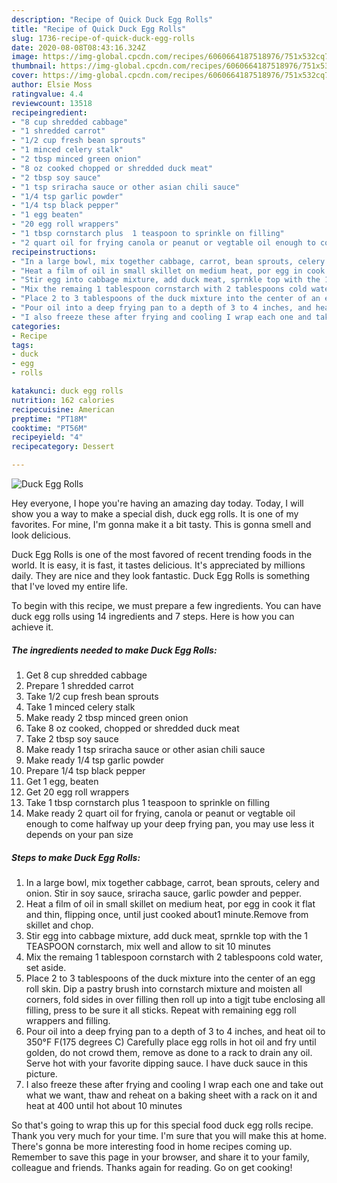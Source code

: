 ```yaml
---
description: "Recipe of Quick Duck Egg Rolls"
title: "Recipe of Quick Duck Egg Rolls"
slug: 1736-recipe-of-quick-duck-egg-rolls
date: 2020-08-08T08:43:16.324Z
image: https://img-global.cpcdn.com/recipes/6060664187518976/751x532cq70/duck-egg-rolls-recipe-main-photo.jpg
thumbnail: https://img-global.cpcdn.com/recipes/6060664187518976/751x532cq70/duck-egg-rolls-recipe-main-photo.jpg
cover: https://img-global.cpcdn.com/recipes/6060664187518976/751x532cq70/duck-egg-rolls-recipe-main-photo.jpg
author: Elsie Moss
ratingvalue: 4.4
reviewcount: 13518
recipeingredient:
- "8 cup shredded cabbage"
- "1 shredded carrot"
- "1/2 cup fresh bean sprouts"
- "1 minced celery stalk"
- "2 tbsp minced green onion"
- "8 oz cooked chopped or shredded duck meat"
- "2 tbsp soy sauce"
- "1 tsp sriracha sauce or other asian chili sauce"
- "1/4 tsp garlic powder"
- "1/4 tsp black pepper"
- "1 egg beaten"
- "20 egg roll wrappers"
- "1 tbsp cornstarch plus  1 teaspoon to sprinkle on filling"
- "2 quart oil for frying canola or peanut or vegtable oil enough to come halfway up your deep  frying pan you may use less it depends on your pan size"
recipeinstructions:
- "In a large bowl, mix together cabbage, carrot, bean sprouts, celery and onion. Stir in soy sauce,  sriracha sauce, garlic powder and pepper."
- "Heat a film of oil in small skillet on medium heat, por egg in cook it flat and thin, flipping once, until just cooked about1 minute.Remove from skillet and chop."
- "Stir egg into cabbage mixture, add duck meat, sprnkle top with the 1 TEASPOON cornstarch, mix well and allow to sit 10 minutes"
- "Mix the remaing 1 tablespoon cornstarch with 2 tablespoons cold water, set aside."
- "Place 2 to 3 tablespoons of the duck mixture into the center of an egg roll skin. Dip a pastry brush into cornstarch mixture and moisten all corners, fold sides in over filling then roll up into a tigjt tube enclosing all filling, press to be sure it all sticks. Repeat with remaining egg roll wrappers and filling."
- "Pour oil into a deep frying pan to a depth of 3 to 4 inches, and heat oil to 350°F F(175 degrees C) Carefully place egg rolls in hot oil and fry until golden, do not crowd them, remove as done to a rack to drain any oil. Serve hot with your favorite dipping sauce. I have duck sauce in this picture."
- "I also freeze these after frying and cooling I wrap each one and take out what we want, thaw and reheat on a baking sheet with a rack on it and heat at 400 until hot about 10 minutes"
categories:
- Recipe
tags:
- duck
- egg
- rolls

katakunci: duck egg rolls 
nutrition: 162 calories
recipecuisine: American
preptime: "PT18M"
cooktime: "PT56M"
recipeyield: "4"
recipecategory: Dessert

---
```



![Duck Egg Rolls](https://img-global.cpcdn.com/recipes/6060664187518976/751x532cq70/duck-egg-rolls-recipe-main-photo.jpg)

Hey everyone, I hope you're having an amazing day today. Today, I will show you a way to make a special dish, duck egg rolls. It is one of my favorites. For mine, I'm gonna make it a bit tasty. This is gonna smell and look delicious.

Duck Egg Rolls is one of the most favored of recent trending foods in the world. It is easy, it is fast, it tastes delicious. It's appreciated by millions daily. They are nice and they look fantastic. Duck Egg Rolls is something that I've loved my entire life.




To begin with this recipe, we must prepare a few ingredients. You can have duck egg rolls using 14 ingredients and 7 steps. Here is how you can achieve it.

<!--inarticleads1-->

##### The ingredients needed to make Duck Egg Rolls:

1. Get 8 cup shredded cabbage
1. Prepare 1 shredded carrot
1. Take 1/2 cup fresh bean sprouts
1. Take 1 minced celery stalk
1. Make ready 2 tbsp minced green onion
1. Take 8 oz cooked, chopped or shredded duck meat
1. Take 2 tbsp soy sauce
1. Make ready 1 tsp sriracha sauce or other asian chili sauce
1. Make ready 1/4 tsp garlic powder
1. Prepare 1/4 tsp black pepper
1. Get 1 egg, beaten
1. Get 20 egg roll wrappers
1. Take 1 tbsp cornstarch plus  1 teaspoon to sprinkle on filling
1. Make ready 2 quart oil for frying, canola or peanut or vegtable oil enough to come halfway up your deep  frying pan, you may use less it depends on your pan size




<!--inarticleads2-->

##### Steps to make Duck Egg Rolls:

1. In a large bowl, mix together cabbage, carrot, bean sprouts, celery and onion. Stir in soy sauce,  sriracha sauce, garlic powder and pepper.
1. Heat a film of oil in small skillet on medium heat, por egg in cook it flat and thin, flipping once, until just cooked about1 minute.Remove from skillet and chop.
1. Stir egg into cabbage mixture, add duck meat, sprnkle top with the 1 TEASPOON cornstarch, mix well and allow to sit 10 minutes
1. Mix the remaing 1 tablespoon cornstarch with 2 tablespoons cold water, set aside.
1. Place 2 to 3 tablespoons of the duck mixture into the center of an egg roll skin. Dip a pastry brush into cornstarch mixture and moisten all corners, fold sides in over filling then roll up into a tigjt tube enclosing all filling, press to be sure it all sticks. Repeat with remaining egg roll wrappers and filling.
1. Pour oil into a deep frying pan to a depth of 3 to 4 inches, and heat oil to 350°F F(175 degrees C) Carefully place egg rolls in hot oil and fry until golden, do not crowd them, remove as done to a rack to drain any oil. Serve hot with your favorite dipping sauce. I have duck sauce in this picture.
1. I also freeze these after frying and cooling I wrap each one and take out what we want, thaw and reheat on a baking sheet with a rack on it and heat at 400 until hot about 10 minutes




So that's going to wrap this up for this special food duck egg rolls recipe. Thank you very much for your time. I'm sure that you will make this at home. There's gonna be more interesting food in home recipes coming up. Remember to save this page in your browser, and share it to your family, colleague and friends. Thanks again for reading. Go on get cooking!
